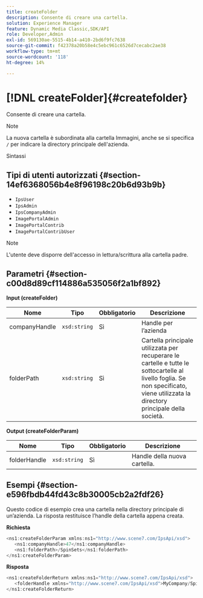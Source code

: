 ```yaml
---
title: createFolder
description: Consente di creare una cartella.
solution: Experience Manager
feature: Dynamic Media Classic,SDK/API
role: Developer,Admin
exl-id: 569130ae-5515-4b14-a410-2bd6f9fc7638
source-git-commit: f42378a20b58e4c5ebc961c6526d7cecabc2ae38
workflow-type: tm+mt
source-wordcount: '118'
ht-degree: 14%

---
```


# [!DNL createFolder]{#createfolder}

Consente di creare una cartella.

>[!NOTE]
>
>La nuova cartella è subordinata alla cartella Immagini, anche se si specifica `/` per indicare la directory principale dell&#39;azienda.

Sintassi

## Tipi di utenti autorizzati {#section-14ef6368056b4e8f96198c20b6d93b9b}

* `IpsUser`
* `IpsAdmin`
* `IpsCompanyAdmin`
* `ImagePortalAdmin`
* `ImagePortalContrib`
* `ImagePortalContribUser`

>[!NOTE]
>
>L&#39;utente deve disporre dell&#39;accesso in lettura/scrittura alla cartella padre.

## Parametri {#section-c00d8d89cf114886a535056f2a1bf892}

**Input (createFolder)**

| Nome | Tipo | Obbligatorio | Descrizione |
|---|---|---|---|
| companyHandle | `xsd:string` | Sì | Handle per l’azienda |
| folderPath | `xsd:string` | Sì | Cartella principale utilizzata per recuperare le cartelle e tutte le sottocartelle al livello foglia. Se non specificato, viene utilizzata la directory principale della società. |

**Output (createFolderParam)**

| Nome | Tipo | Obbligatorio | Descrizione |
|---|---|---|---|
| folderHandle | `xsd:string` | Sì | Handle della nuova cartella. |

## Esempi {#section-e596fbdb44fd43c8b30005cb2a2fdf26}

Questo codice di esempio crea una cartella nella directory principale di un’azienda. La risposta restituisce l’handle della cartella appena creata.

**Richiesta**

```java
<ns1:createFolderParam xmlns:ns1="http://www.scene7.com/IpsApi/xsd">
   <ns1:companyHandle>47</ns1:companyHandle>
   <ns1:folderPath>/SpinSets</ns1:folderPath>
</ns1:createFolderParam>
```

**Risposta**

```java
<ns1:createFolderReturn xmlns:ns1="http://www.scene7.com/IpsApi/xsd">
   <folderHandle xmlns="http://www.scene7.com/IpsApi/xsd">MyCompany/SpinSets/</folderHandle>
</ns1:createFolderReturn>
```
